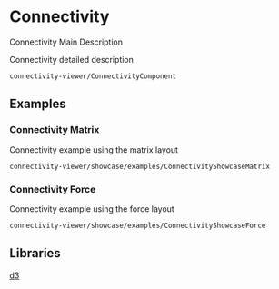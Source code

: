 # Connectivity

Connectivity Main Description

Connectivity detailed description

```element
connectivity-viewer/ConnectivityComponent
```

## Examples

### Connectivity Matrix

Connectivity example using the matrix layout

```
connectivity-viewer/showcase/examples/ConnectivityShowcaseMatrix
```

### Connectivity Force

Connectivity example using the force layout

```
connectivity-viewer/showcase/examples/ConnectivityShowcaseForce
```

## Libraries

[d3](https://www.npmjs.com/package/d3)
